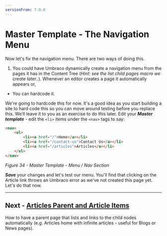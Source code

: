 ```yaml
---
versionFrom: 7.0.0
---
```

# Master Template - The Navigation Menu


Now let's fix the navigation menu. There are two ways of doing this.

1. You could have Umbraco dynamically create a navigation menu from the pages it has in the Content Tree (*Hint: see the list child pages macro we create later..*). Whenever an editor creates a page it automatically appears or,
* You can hardcode it.

We're going to hardcode this for now. It's a good idea as you start building a site to hard code this so you can move around testing before you replace this. We'll leave it to you as an exercise to do this later. Edit your **_Master template_** - edit the `<li>` items under the `<nav>` tags to say:

```html
<nav>
    <ul>
        <li><a href="/">Home</a></li>
        <li><a href="/contact-us">Contact Us</a></li>
        <li><a href="/articles">Articles</a></li>
    </ul>
</nav>
```

*Figure 34 - Master Template - Menu / Nav Section*


**_Save_** your changes and let's test our menu. You'll find that clicking on the Article link throws an Umbraco error as we've not created this page yet. Let's do that now.

---
## Next - [Articles Parent and Article Items](../Articles-Parent-and-Article-Items/index-v7.md)
How to have a parent page that lists and links to the child nodes automatically (e.g. Articles home with infinite articles - useful for Blogs or News pages).

